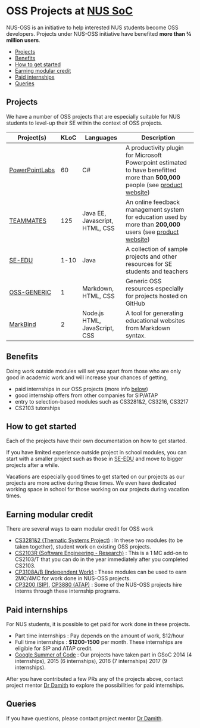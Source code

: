 # OSS Projects at [NUS SoC](https://www.comp.nus.edu.sg)
NUS-OSS is an initiative to help interested NUS students become OSS developers. 
Projects under NUS-OSS initiative have benefited **more than ¾ million users**.

* [Projects](#projects)
* [Benefits](#benefits)
* [How to get started](#how-to-get-started)
* [Earning modular credit](#earning-modular-credit)
* [Paid internships](#paid-internships)
* [Queries](#queries)

## Projects
We have a number of OSS projects that are especially suitable for NUS students to level-up their SE within the context of OSS projects.

| Project(s) | KLoC | Languages | Description |
| --- | --- | --- | --- |
| [PowerPointLabs](https://github.com/powerpointlabs/powerpointlabs) | 60 | C# | A productivity plugin for Microsoft Powerpoint estimated to have benefitted more than **500,000** people (see [product website](http://powerpointlabs.info)) |
| [TEAMMATES](https://github.com/teammates/teammates) | 125 | Java EE, Javascript, HTML, CSS | An online feedback management system for education used by more than **200,000** users (see [product website](http://teammatesOnline.info)) |
| [SE-EDU](https://github.com/se-edu/main) | 1-10 | Java | A collection of sample projects and other resources for SE students and teachers  |
| [OSS-GENERIC](https://github.com/oss-generic) | 1 | Markdown, HTML, CSS | Generic OSS resources especially for projects hosted on GitHub | 
| [MarkBind](https://github.com/MarkBind/markbind.github.io) | 2 | Node.js HTML, JavaScript, CSS | A tool for generating educational websites from Markdown syntax. |


## Benefits 

Doing work outside modules will set you apart from those who are only good in academic work and will increase your chances of getting,

* paid internships in our OSS projects (more info [below](#paid-internships))
* good internship offers from other companies for SIP/ATAP
* entry to selection-based modules such as CS3281&2, CS3216, CS3217
* CS2103 tutorships

## How to get started

Each of the projects have their own documentation on how to get started. 

If you have limited experience outside project in school modules, you can start with a smaller project such as those in [SE-EDU](https://github.com/se-edu) and move to bigger projects after a while. 

Vacations are especially good times to get started on our projects as our projects are more active during those times. We even have dedicated working space in school for those working on our projects during vacation times.

## Earning modular credit

There are several ways to earn modular credit for OSS work

* [CS3281&2 (Thematic Systems Project)](https://nus-cs3281.github.io/website/) : In these two modules (to be taken together), student work on existing OSS projects.
* [CS2103R (Software Engineering - Research)](https://docs.google.com/document/d/1jY9gYuNP9GBpYlGaLGEaYjusrQfBolmluX1rSc9x9dM/pub?embedded=true) : This is a 1 MC add-on to CS2103/T that you can do in the year immediately after you completed CS2103.  
* [CP3108A/B (Independent Work)](http://www.comp.nus.edu.sg/cug/catalogue/idm/#CP3108A) : These modules can be used to earn 2MC/4MC for work done in NUS-OSS projects.
* [CP3200 (SIP)](https://www.comp.nus.edu.sg/programmes/ug/beyond/sip/sip-is/), [CP3880 (ATAP)](http://www.comp.nus.edu.sg/programmes/ug/beyond/atap/student/) : Some of the NUS-OSS projects hire interns through these internship programs. 

## Paid internships

For NUS students, it is possible to get paid for work done in these projects. 

* Part time internships : Pay depends on the amount of work, $12/hour 
* Full time internships : **$1200-1500** per month. These internships are eligible for SIP and ATAP credit.
* [Google Summer of Code](https://developers.google.com/open-source/gsoc/) : Our projects have taken part in GSoC 2014 (4 internships), 2015 (6 internships), 2016 (7 internships) 2017 (9 internships). 

After you have contributed a few PRs any of the projects above, contact project mentor [Dr Damith](http://www.comp.nus.edu.sg/~damithch) to explore the possibilities for paid internships. 

## Queries

If you have questions, please contact project mentor [Dr Damith](http://www.comp.nus.edu.sg/~damithch). 
